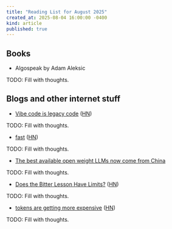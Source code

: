 ```yaml
---
title: "Reading List for August 2025"
created_at: 2025-08-04 16:00:00 -0400
kind: article
published: true
---
```


## Books

- Algospeak by Adam Aleksic

TODO: Fill with thoughts.

## Blogs and other internet stuff

- [Vibe code is legacy code](https://blog.val.town/vibe-code
) ([HN](https://news.ycombinator.com/item?id=44739556))

TODO: Fill with thoughts.

- [fast](https://www.catherinejue.com/fast) ([HN](https://news.ycombinator.com/item?id=44736967))

TODO: Fill with thoughts.

- [The best available open weight LLMs now come from China](https://simonwillison.net/2025/Jul/30/chinese-models/)

TODO: Fill with thoughts.

- [Does the Bitter Lesson Have Limits?](https://www.dbreunig.com/2025/08/01/does-the-bitter-lesson-have-limits.html) ([HN](https://news.ycombinator.com/item?id=44762022))

TODO: Fill with thoughts.

- [tokens are getting more expensive](https://ethanding.substack.com/p/ai-subscriptions-get-short-squeezed) ([HN](https://news.ycombinator.com/item?id=44775700))

TODO: Fill with thoughts.
